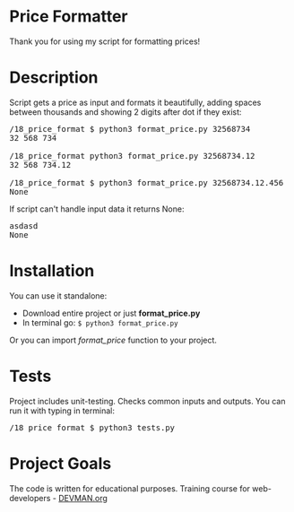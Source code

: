 # Price Formatter

Thank you for using my script for formatting prices! 

# Description

Script gets a price as input and formats it beautifully, adding spaces between thousands and showing 
2 digits after dot if they exist:
<pre>
/18_price_format $ python3 format_price.py 32568734
32 568 734

/18_price_format python3 format_price.py 32568734.12
32 568 734.12

/18_price_format $ python3 format_price.py 32568734.12.456
None
</pre>
If script can't handle input data it returns None:
<pre>
asdasd
None
</pre>

# Installation

You can use it standalone:
* Download entire project or just __format_price.py__
* In terminal go: <code>$ python3 format_price.py </code>

Or you can import _format_price_ function to your project.

# Tests

Project includes unit-testing. Checks common inputs and outputs. 
You can run it with typing in terminal:
<pre>
/18_price_format $ python3 tests.py
</pre>

# Project Goals

The code is written for educational purposes. Training course for web-developers - [DEVMAN.org](https://devman.org)
